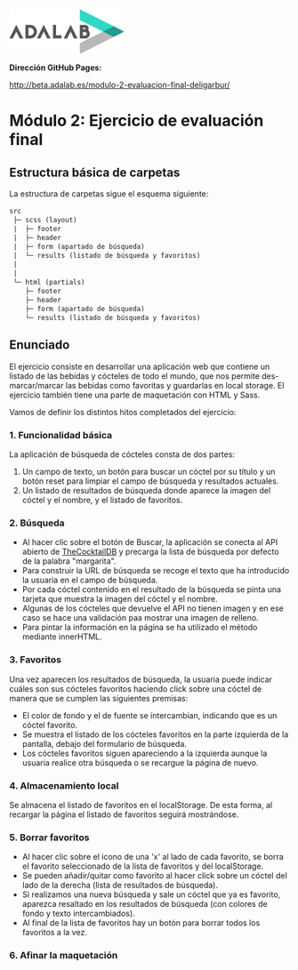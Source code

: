 ![Adalab](https://github.com/Adalab/modulo-2-evaluacion-final-deligarbur/blob/main/public/images/logo-adalab.png)

**Dirección GitHub Pages:**

http://beta.adalab.es/modulo-2-evaluacion-final-deligarbur/

# Módulo 2: Ejercicio de evaluación final

## Estructura básica de carpetas

La estructura de carpetas sigue el esquema siguiente:

```
src
 ├─ scss (layout)
 |  ├─ footer
 |  ├─ header
 |  ├─ form (apartado de búsqueda)
 |  └─ results (listado de búsqueda y favoritos)
 |
 |
 └─ html (partials)
    ├─ footer
    ├─ header
    ├─ form (apartado de búsqueda)
    └─ results (listado de búsqueda y favoritos)

```

## Enunciado

El ejercicio consiste en desarrollar una aplicación web que contiene un listado de las bebidas y cócteles de todo el mundo, que nos permite des-marcar/marcar las bebidas como favoritas y guardarlas en local storage. El ejercicio también tiene una parte de maquetación con HTML y Sass.

Vamos de definir los distintos hitos completados del ejercicio:

### 1. Funcionalidad básica

La aplicación de búsqueda de cócteles consta de dos partes:

1. Un campo de texto, un botón para buscar un cóctel por su título y un botón reset para limpiar el campo de búsqueda y resultados actuales.
1. Un listado de resultados de búsqueda donde aparece la imagen del cóctel y el nombre, y el listado de favoritos.

### 2. Búsqueda

- Al hacer clic sobre el botón de Buscar, la aplicación se conecta al API abierto de [TheCocktailDB](https://www.thecocktaildb.com/) y precarga la lista de búsqueda por defecto de la palabra "margarita".
- Para construir la URL de búsqueda se recoge el texto que ha introducido la usuaria en el campo de búsqueda.
- Por cada cóctel contenido en el resultado de la búsqueda se pinta una tarjeta que muestra la imagen del cóctel y el nombre.
- Algunas de los cócteles que devuelve el API no tienen imagen y en ese caso se hace una validación paa mostrar una imagen de relleno.
- Para pintar la información en la página se ha utilizado el método mediante innerHTML.

### 3. Favoritos

Una vez aparecen los resultados de búsqueda, la usuaria puede indicar cuáles son sus cócteles favoritos haciendo click sobre una cóctel de manera que se cumplen las siguientes premisas:

- El color de fondo y el de fuente se intercambian, indicando que es un cóctel favorito.
- Se muestra el listado de los cócteles favoritos en la parte izquierda de la pantalla, debajo del formulario de búsqueda.
- Los cócteles favoritos siguen apareciendo a la izquierda aunque la usuaria realice otra búsqueda o se recargue la página de nuevo.

### 4. Almacenamiento local

Se almacena el listado de favoritos en el localStorage. De esta forma, al recargar la página el listado de favoritos seguirá mostrándose.

### 5. Borrar favoritos

- Al hacer clic sobre el icono de una 'x' al lado de cada favorito, se borra el favorito seleccionado de la lista de favoritos y del localStorage.
- Se pueden añadir/quitar como favorito al hacer click sobre un cóctel del lado de la derecha (lista de resultados de búsqueda).
- Si realizamos una nueva búsqueda y sale un cóctel que ya es favorito, aparezca resaltado en los resultados de búsqueda (con colores de fondo y texto intercambiados).
- Al final de la lista de favoritos hay un botón para borrar todos los favoritos a la vez.

### 6. Afinar la maquetación
